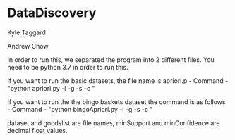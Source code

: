 # DataDiscovery

Kyle Taggard

Andrew Chow


In order to run this, we separated the program into 2 different files.
You need to be python 3.7 in order to run this.

If you want to run the basic datasets, the file name is apriori.p - 
Command - "python apriori.py -i <dataset> -g <goodslist> -s <minSupport> -c <minConfidence>"

If you want to run the the bingo baskets dataset the command is as follows -
Command - "python bingoApriori.py -i <dataset> -g <goodslist> -s <minSupport> -c <minConfidence>"
  
 dataset and goodslist are file names, minSupport and minConfidence are decimal float values.

